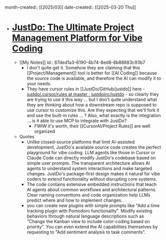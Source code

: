 month-created:: [[2025/03]]
date-created:: [[2025-03-20 Thu]]

- # [JustDo: The Ultimate Project Management Platform for Vibe Coding](https://justdo.com/blog/justdo-vibe-coding-project-management--justdo-the-ultimate-project-management-platform-for-vibe-coding)
	- [[My Notes]]
	  id:: 67ded1a3-6190-4b74-8ed8-8b88683c93b7
		- I don't quite get it. Somehow they are claiming that this [[Project/Management]] tool is better for [[AI Coding]] because the source code is available, and therefore the AI can modify it to your needs.
		- They have cursor rules in [[JustDo/GitHub/justdo]] here - [justdo/.cursor/rules at master · justdoinc/justdo](https://github.com/justdoinc/justdo/tree/master/.cursor/rules)  - so clearly they are trying to use it this way ... but I don't quite understand what they are thinking about how a downstream repo is supposed to use cursor to customize this. Are they expecting that we'll fork it and use the built-in rules ... ? Also, what exactly is the integration ... is it able to use MCP to integrate with JustDo?
			- FWIW it's worth, their [[CursorAI/Project Rules]] are well organized
	- Quotes
		- Unlike closed-source platforms that limit AI-assisted development, JustDo's available source code creates the perfect playground for vibe coding. LLM agents like those in Cursor or Claude Code can directly modify JustDo's codebase based on simple user prompts. The transparent architecture allows AI agents to understand system interactions and make targeted changes. JustDo's package-first design makes it natural for vibe coders to extend functionality without disrupting core systems.
		- The code contains extensive embedded instructions that teach AI agents about common workflows and architectural patterns. Clear naming conventions and code organization help LLMs predict where and how to implement changes.
		- you can create new plugins with simple prompts like "Add a time tracking plugin with Pomodoro functionality". Modify existing behaviors through natural language descriptions such as "Change the Kanban view to include color-coding based on priority". You can even extend the AI capabilities themselves by requesting to "Add sentiment analysis to task comments".